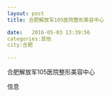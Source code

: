 ```yaml
--- 
layout: post 
title: 合肥解放军105医院整形美容中心

date:   2016-05-03 13:39:56 
categories:其他  
city:合肥
  
--- 
```

   
合肥解放军105医院整形美容中心

信息

